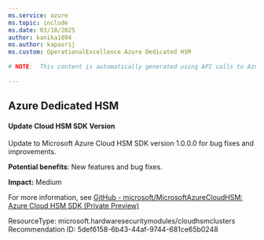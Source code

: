 ```yaml
---
ms.service: azure
ms.topic: include
ms.date: 03/18/2025
author: kanika1894
ms.author: kapasrij
ms.custom: OperationalExcellence Azure Dedicated HSM
  
# NOTE:  This content is automatically generated using API calls to Azure. Any edits made on these files will be overwritten in the next run of the script. 
  
---
```

  
## Azure Dedicated HSM  
  
<!--5def6158-6b43-44af-9744-681ce65b0248_begin-->

#### Update Cloud HSM SDK Version  
  
Update to Microsoft Azure Cloud HSM SDK version 1.0.0.0 for bug fixes and improvements.  
  
**Potential benefits**: New features and bug fixes.  

**Impact:** Medium
  
For more information, see [GitHub - microsoft/MicrosoftAzureCloudHSM: Azure Cloud HSM SDK (Private Preview)](https://aka.ms/AzureCloudHsmSDK)  

ResourceType: microsoft.hardwaresecuritymodules/cloudhsmclusters  
Recommendation ID: 5def6158-6b43-44af-9744-681ce65b0248  


<!--5def6158-6b43-44af-9744-681ce65b0248_end-->

<!--articleBody-->
